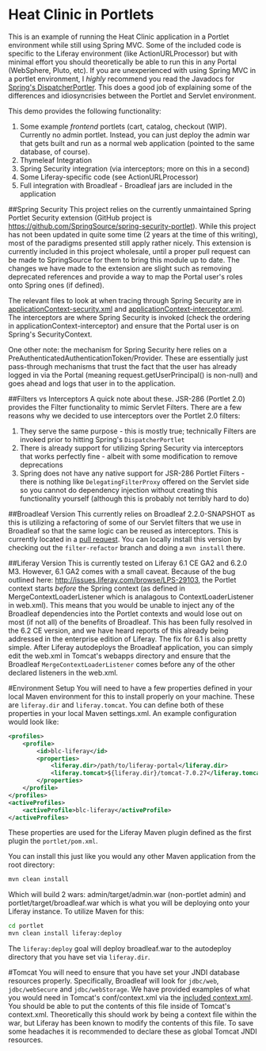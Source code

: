 # Heat Clinic in Portlets
This is an example of running the Heat Clinic application in a Portlet environment while still using Spring MVC. Some of the included code is specific to the Liferay environment (like ActionURLProcessor) but with minimal effort you should theoretically be able to run this in any Portal (WebSphere, Pluto, etc). If you are unexperienced with using Spring MVC in a portlet environment, I _highly_ recommend you read the Javadocs for [Spring's DispatcherPortler](http://static.springsource.org/spring/docs/3.1.x/javadoc-api/index.html?org/springframework/web/portlet/DispatcherPortlet.html). This does a good job of explaining some of the differences and idiosyncrisies between the Portlet and Servlet environment.

This demo provides the following functionality:

1.	Some example _frontend_ portlets (cart, catalog, checkout (WIP). Currently no admin portlet. Instead, you can just deploy the admin war that gets built and run as a normal web application (pointed to the same database, of course).
2.	Thymeleaf Integration
3.	Spring Security integration (via interceptors; more on this in a second)
4.	Some Liferay-specific code (see ActionURLProcessor)
5.	Full integration with Broadleaf - Broadleaf jars are included in the application

##Spring Security
This project relies on the currently unmaintained Spring Portlet Security extension (GitHub project is https://github.com/SpringSource/spring-security-portlet). While this project has not been updated in quite some time (2 years at the time of this writing), most of the paradigms presented still apply rather nicely.  This extension is currently included in this project wholesale, until a proper pull request can be made to SpringSource for them to bring this module up to date. The changes we have made to the extension are slight such as removing deprecated references and provide a way to map the Portal user's roles onto Spring ones (if defined).

The relevant files to look at when tracing through Spring Security are in [applicationContext-security.xml](portlet/src/main/webapp/WEB-INF/applicationContext-security.xml) and [applicationContext-interceptor.xml](portlet/src/main/webapp/WEB-INF/applicationContext-interceptor.xml). The interceptors are where Spring Security is invoked (check the ordering in applicationContext-interceptor) and ensure that the Portal user is on Spring's SecurityContext.

One other note: the mechanism for Spring Security here relies on a PreAuthenticatedAuthenticationToken/Provider. These are essentially just pass-through mechanisms that trust the fact that the user has already logged in via the Portal (meaning request.getUserPrincipal() is non-null) and goes ahead and logs that user in to the application.

##Filters vs Interceptors
A quick note about these. JSR-286 (Portlet 2.0) provides the Filter functionality to mimic Servlet Filters. There are a few reasons why we decided to use interceptors over the Portlet 2.0 filters:

1.	They serve the same purpose - this is mostly true; technically Filters are invoked prior to hitting Spring's ```DispatcherPortlet```
2.	There is already support for utilizing Spring Security via interceptors that works perfectly fine - albeit with some modification to remove deprecations
3.	Spring does not have any native support for JSR-286 Portlet Filters - there is nothing like ```DelegatingFilterProxy``` offered on the Servlet side so you cannot do dependency injection without creating this functionality yourself (although this is probably not terribly hard to do)


##Broadleaf Version
This currently relies on Broadleaf 2.2.0-SNAPSHOT as this is utilizing a refactoring of some of our Servlet filters that we use in Broadleaf so that the same logic can be reused as interceptors. This is currently located in a [pull request](https://github.com/BroadleafCommerce/BroadleafCommerce/pull/31). You can locally install this version by checking out the ```filter-refactor``` branch and doing a ```mvn install``` there.

##Liferay Version
This is currently tested on Liferay 6.1 CE GA2 and 6.2.0 M3. However, 6.1 GA2 comes with a small caveat.  Because of the bug outlined here: http://issues.liferay.com/browse/LPS-29103, the Portlet context starts _before_ the Spring context (as defined in MergeContextLoaderListener which is analagous to ContextLoaderListener in web.xml). This means that you would be unable to inject any of the Broadleaf dependencies into the Portlet contexts and would lose out on most (if not all) of the benefits of Broadleaf. This has been fully resolved in the 6.2 CE version, and we have heard reports of this already being addressed in the enterprise edition of Liferay.  The fix for 6.1 is also pretty simple. After Liferay autodeploys the Broadleaf application, you can simply edit the web.xml in Tomcat's webapps directory and ensure that the Broadleaf ```MergeContextLoaderListener``` comes before any of the other declared listeners in the web.xml.

#Environment Setup
You will need to have a few properties defined in your local Maven environment for this to install properly on your machine. These are ```liferay.dir``` and ```liferay.tomcat```. You can define both of these properties in your local Maven settings.xml. An example configuration would look like:

```xml
<profiles>
	<profile>
		<id>blc-liferay</id>
		<properties>
			<liferay.dir>/path/to/liferay-portal</liferay.dir>
			<liferay.tomcat>${liferay.dir}/tomcat-7.0.27</liferay.tomcat>
		</properties>
	</profile>
</profiles>
<activeProfiles>
	<activeProfile>blc-liferay</activeProfile>
</activeProfiles>
```

These properties are used for the Liferay Maven plugin defined as the first plugin the ```portlet/pom.xml```.

You can install this just like you would any other Maven application from the root directory:
```bash
mvn clean install
```

Which will build 2 wars: admin/target/admin.war (non-portlet admin) and portlet/target/broadleaf.war which is what you will be deploying onto your Liferay instance. To utilize Maven for this:

```bash
cd portlet
mvn clean install liferay:deploy
```

The ```liferay:deploy``` goal will deploy broadleaf.war to the autodeploy directory that you have set via ```liferay.dir```.

#Tomcat
You will need to ensure that you have set your JNDI database resources properly. Specifically, Broadleaf will look for ```jdbc/web```, ```jdbc/webSecure``` and ```jdbc/webStorage```. We have provided examples of what you would need in Tomcat's conf/context.xml via the [included context.xml](portlet/src/main/webapp/META-INF/context.xml). You should be able to put the contents of this file inside of Tomcat's context.xml. Theoretically this should work by being a context file within the war, but Liferay has been known to modify the contents of this file. To save some headaches it is recommended to declare these as global Tomcat JNDI resources.